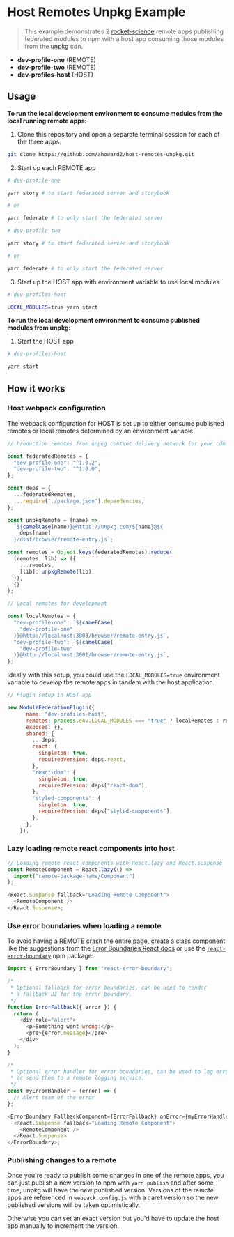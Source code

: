 # Host Remotes Unpkg Example

> This example demonstrates 2 [rocket-science](https://github.com/rocket-science-core/rocket-science) remote apps publishing federated modules to npm with a host app consuming those modules from the [unpkg](https://unpkg.com/) cdn.

- **dev-profile-one** (REMOTE)
- **dev-profile-two** (REMOTE)
- **dev-profiles-host** (HOST)

## Usage

**To run the local development environment to consume modules from the local running remote apps:**

1. Clone this repository and open a separate terminal session for each of the three apps.

```bash
git clone https://github.com/ahoward2/host-remotes-unpkg.git
```

2. Start up each REMOTE app

```bash
# dev-profile-one

yarn story # to start federated server and storybook

# or

yarn federate # to only start the federated server
```

```bash
# dev-profile-two

yarn story # to start federated server and storybook

# or

yarn federate # to only start the federated server
```

3. Start up the HOST app with environment variable to use local modules

```bash
# dev-profiles-host

LOCAL_MODULES=true yarn start
```

**To run the local development environment to consume published modules from unpkg:**

1. Start the HOST app

```bash
# dev-profiles-host

yarn start
```

## How it works

### Host webpack configuration

The webpack configuration for HOST is set up to either consume published remotes or local remotes determined by an environment variable.

```js
// Production remotes from unpkg content delivery network (or your cdn of choice)

const federatedRemotes = {
  "dev-profile-one": "^1.0.2",
  "dev-profile-two": "^1.0.0",
};

const deps = {
  ...federatedRemotes,
  ...require("./package.json").dependencies,
};

const unpkgRemote = (name) =>
  `${camelCase(name)}@https://unpkg.com/${name}@${
    deps[name]
  }/dist/browser/remote-entry.js`;

const remotes = Object.keys(federatedRemotes).reduce(
  (remotes, lib) => ({
    ...remotes,
    [lib]: unpkgRemote(lib),
  }),
  {}
);
```

```js
// Local remotes for development

const localRemotes = {
  "dev-profile-one": `${camelCase(
    "dev-profile-one"
  )}@http://localhost:3003/browser/remote-entry.js`,
  "dev-profile-two": `${camelCase(
    "dev-profile-two"
  )}@http://localhost:3001/browser/remote-entry.js`,
};
```

Ideally with this setup, you could use the `LOCAL_MODULES=true` environment variable to develop the remote apps in tandem with the host application.

```js
// Plugin setup in HOST app

new ModuleFederationPlugin({
      name: "dev-profiles-host",
      remotes: process.env.LOCAL_MODULES === "true" ? localRemotes : remotes, // <-- which remotes to use
      exposes: {},
      shared: {
        ...deps,
        react: {
          singleton: true,
          requiredVersion: deps.react,
        },
        "react-dom": {
          singleton: true,
          requiredVersion: deps["react-dom"],
        },
        "styled-components": {
          singleton: true,
          requiredVersion: deps["styled-components"],
        },
      },
    }),
```

### Lazy loading remote react components into host

```js
// Loading remote react components with React.lazy and React.suspense
const RemoteComponent = React.lazy(() =>
  import("remote-package-name/Component")
);

<React.Suspense fallback="Loading Remote Component">
  <RemoteComponent />
</React.Suspense>;
```

### Use error boundaries when loading a remote

To avoid having a REMOTE crash the entire page, create a class component like the suggestions
from the [Error Boundaries React docs](https://reactjs.org/docs/error-boundaries.html) or use the [`react-error-boundary`](https://www.npmjs.com/package/react-error-boundary) npm package.

```js
import { ErrorBoundary } from "react-error-boundary";

/*
 * Optional fallback for error boundaries, can be used to render
 * a fallback UI for the error boundary.
 */
function ErrorFallback({ error }) {
  return (
    <div role="alert">
      <p>Something went wrong:</p>
      <pre>{error.message}</pre>
    </div>
  );
}

/*
 * Optional error handler for error boundaries, can be used to log errors
 * or send them to a remote logging service.
 */
const myErrorHandler = (error) => {
  // Alert team of the error
};

<ErrorBoundary FallbackComponent={ErrorFallback} onError={myErrorHandler}>
  <React.Suspense fallback="Loading Remote Component">
    <RemoteComponent />
  </React.Suspense>
</ErrorBoundary>;
```

### Publishing changes to a remote

Once you're ready to publish some changes in one of the remote apps, you can just publish a new version to npm with `yarn publish` and after some time, unpkg will have the new published version. Versions of the remote apps are referenced in `webpack.config.js` with a caret version so the new published versions will be taken optimistically.

Otherwise you can set an exact version but you'd have to update the host app manually to increment the version.
